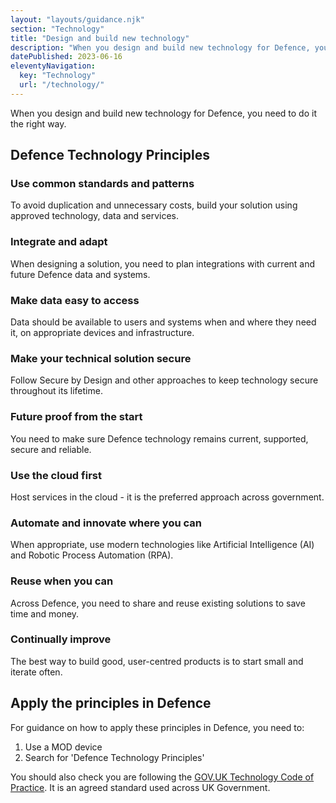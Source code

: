 ```yaml
---
layout: "layouts/guidance.njk"
section: "Technology"
title: "Design and build new technology"
description: "When you design and build new technology for Defence, you need to do it right. Check the principles you need to follow."
datePublished: 2023-06-16
eleventyNavigation:
  key: "Technology"
  url: "/technology/"
---
```


When you design and build new technology for Defence, you need to do it the right way. 

## Defence Technology Principles

### Use common standards and patterns
To avoid duplication and unnecessary costs, build your solution using approved technology, data and services.

### Integrate and adapt
When designing a solution, you need to plan integrations with current and future Defence data and systems.

### Make data easy to access
Data should be available to users and systems when and where they need it, on appropriate devices and infrastructure.

### Make your technical solution secure
Follow Secure by Design and other approaches to keep technology secure throughout its lifetime.

### Future proof from the start
You need to make sure Defence technology remains current, supported, secure and reliable.

### Use the cloud first
Host services in the cloud - it is the preferred approach across government. 

### Automate and innovate where you can
When appropriate, use modern technologies like Artificial Intelligence (AI) and Robotic Process Automation (RPA).

### Reuse when you can
Across Defence, you need to share and reuse existing solutions to save time and money.

### Continually improve
The best way to build good, user-centred products is to start small and iterate often.

## Apply the principles in Defence

For guidance on how to apply these principles in Defence, you need to: 

1. Use a MOD device
2. Search for 'Defence Technology Principles'

You should also check you are following the [GOV.UK Technology Code of Practice](https://www.gov.uk/guidance/the-technology-code-of-practice). It is an agreed standard used across UK Government.
